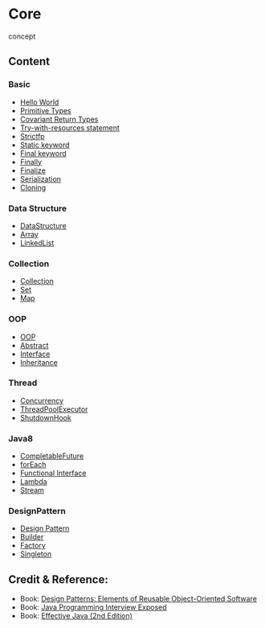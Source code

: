 # Core
concept

## Content
### Basic
- <a href="https://github.com/roat167/core/blob/master/src/core/java/intro/Main.java">Hello World</a>
- <a href="https://github.com/roat167/core/blob/master/src/core/java/basic/PrimitiveType.java">Primitive Types</a>
- <a href="https://github.com/roat167/core/blob/master/src/core/java/basic/CovariantReturnType.java">Covariant Return Types</a>
- <a href="https://github.com/roat167/core/blob/master/src/core/java/basic/TryWithResourceStatement.java">Try-with-resources statement</a>
- <a href="https://github.com/roat167/core/blob/master/src/core/java/basic/StrictfpKeyword.java">Strictfp</a>
- <a href="https://github.com/roat167/core/blob/master/src/core/java/basic/Static.java">Static keyword</a>
- <a href="https://github.com/roat167/core/blob/master/src/core/java/basic/Final.java">Final keyword</a>
- <a href="https://github.com/roat167/core/blob/master/src/core/java/basic/Finally.java">Finally</a>
- <a href="https://github.com/roat167/core/blob/master/src/core/java/basic/Finalize.java">Finalize</a>
- <a href="https://github.com/roat167/core/blob/master/src/core/java/basic/SerializationExample.java">Serialization</a>
- <a href="https://github.com/roat167/core/blob/master/src/core/java/basic/cloning/CopyExample.java">Cloning</a>

### Data Structure
- <a href="https://github.com/roat167/core/tree/master/src/core/java/datastructure">DataStructure</a>
- <a href="https://github.com/roat167/core/blob/master/src/core/java/datastructure/ArrayExample.java">Array</a>
- <a href="https://github.com/roat167/core/blob/master/src/core/java/datastructure/SampleLinkedList.java">LinkedList</a>

### Collection
- <a href="https://github.com/roat167/core/tree/master/src/core/java/collection">Collection</a>
- <a href="https://github.com/roat167/core/blob/master/src/core/java/collection/SetExample.java">Set</a>
- <a href="https://github.com/roat167/core/blob/master/src/core/java/collection/MapExample.java">Map</a>

### OOP
- <a href="https://github.com/roat167/core/tree/master/src/core/java/oop">OOP</a>
- <a href="https://github.com/roat167/core/blob/master/src/core/java/oop/MyAbstract.java">Abstract</a>
- <a href="https://github.com/roat167/core/blob/master/src/core/java/oop/MyInterface.java">Interface</a>
- <a href="https://github.com/roat167/core/blob/master/src/core/java/oop/Inheritance.java">Inheritance</a>


### Thread
- <a href="https://github.com/roat167/core/tree/master/src/core/java/concurrency">Concurrency</a>
- <a href="https://github.com/roat167/core/blob/master/src/core/java/concurrency/Executors.java">ThreadPoolExecutor</a>
- <a href="https://github.com/roat167/core/blob/master/src/core/java/concurrency/ShutdownHookExample.java">ShutdownHook</a>

### Java8
- <a href="https://github.com/roat167/core/blob/master/src/core/java8/FutureExample.java">CompletableFuture</a>
- <a href="https://github.com/roat167/core/blob/master/src/core/java8/ForEachExample.java">forEach</a>
- <a href="https://github.com/roat167/core/tree/master/src/core/java8/functionalinterface">Functional Interface</a>
- <a href="https://github.com/roat167/core/tree/master/src/core/java8/lambdas">Lambda</a>
- <a href="https://github.com/roat167/core/tree/master/src/core/java8/stream">Stream</a>

### DesignPattern
- <a href="https://github.com/roat167/core/tree/master/src/core/designpattern">Design Pattern</a>
- <a href="https://github.com/roat167/core/tree/master/src/core/designpattern/builder">Builder</a>
- <a href="https://github.com/roat167/core/tree/master/src/core/designpattern/factory">Factory</a>
- <a href="https://github.com/roat167/core/blob/master/src/core/designpattern/singleton/Singleton.java">Singleton</a>


## Credit & Reference:
- Book: <a href="https://www.amazon.com/gp/product/0201633612/ref=as_li_tl?ie=UTF8&camp=1789&creative=9325&creativeASIN=0201633612&linkCode=as2&tag=kapp01-20&linkId=6cb656517049f71b6c1bc3e63ae52596">Design Patterns: Elements of Reusable Object-Oriented Software</a>
- Book: <a href="https://www.amazon.com/gp/product/1118722868/ref=as_li_tl?ie=UTF8&camp=1789&creative=9325&creativeASIN=1118722868&linkCode=as2&tag=kapp01-20&linkId=14a57428bf0e0e0ef8c41ed5f23e517d">Java Programming Interview Exposed</a>
- Book: <a href="https://www.amazon.com/gp/product/0321356683/ref=as_li_tl?ie=UTF8&camp=1789&creative=9325&creativeASIN=0321356683&linkCode=as2&tag=kapp01-20&linkId=7c00c5a738223e1d59ca154f8ede284c">Effective Java (2nd Edition)</a>
